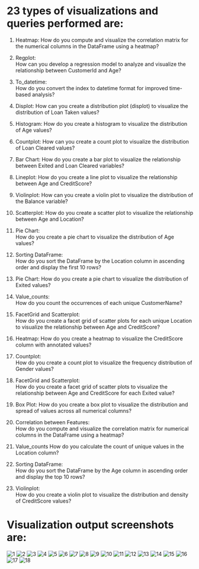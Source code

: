# 23 types of visualizations and queries performed are:
1. Heatmap:
   How do you compute and visualize the correlation matrix for the numerical columns in the DataFrame using a heatmap?

2. Regplot:  
   How can you develop a regression model to analyze and visualize the relationship between CustomerId and Age?

3. To_datetime:  
   How do you convert the index to datetime format for improved time-based analysis?

4. Displot:
   How can you create a distribution plot (displot) to visualize the distribution of Loan Taken values?

5. Histogram: 
   How do you create a histogram to visualize the distribution of Age values?

6. Countplot: 
   How can you create a count plot to visualize the distribution of Loan Cleared values?

7. Bar Chart: 
   How do you create a bar plot to visualize the relationship between Exited and Loan Cleared variables?

8. Lineplot:
   How do you create a line plot to visualize the relationship between Age and CreditScore?

9. Violinplot: 
   How can you create a violin plot to visualize the distribution of the Balance variable?

10. Scatterplot: 
    How do you create a scatter plot to visualize the relationship between Age and Location?

11. Pie Chart:  
    How do you create a pie chart to visualize the distribution of Age values?

12. Sorting DataFrame:  
    How do you sort the DataFrame by the Location column in ascending order and display the first 10 rows?

13. Pie Chart:
    How do you create a pie chart to visualize the distribution of Exited values?

14. Value_counts:  
    How do you count the occurrences of each unique CustomerName?

15. FacetGrid and Scatterplot:  
    How do you create a facet grid of scatter plots for each unique Location to visualize the relationship between Age and CreditScore?

16. Heatmap: 
    How do you create a heatmap to visualize the CreditScore column with annotated values?

17. Countplot:  
    How do you create a count plot to visualize the frequency distribution of Gender values?

18. FacetGrid and Scatterplot:  
    How do you create a facet grid of scatter plots to visualize the relationship between Age and CreditScore for each Exited value?

19. Box Plot:
    How do you create a box plot to visualize the distribution and spread of values across all numerical columns?

20. Correlation between Features:  
    How do you compute and visualize the correlation matrix for numerical columns in the DataFrame using a heatmap?

21. Value_counts
    How do you calculate the count of unique values in the Location column?

22. Sorting DataFrame:  
    How do you sort the DataFrame by the Age column in ascending order and display the top 10 rows?

23. Violinplot:  
    How do you create a violin plot to visualize the distribution and density of CreditScore values?

# Visualization output screenshots are:
![1](https://github.com/user-attachments/assets/c5ce7ced-60bd-4020-9bfe-c4913d0c3f2a)
![2](https://github.com/user-attachments/assets/1bf2fc35-0d27-4366-b18f-e12fde1b88d4)
![3](https://github.com/user-attachments/assets/cf59b3ba-33a8-4dd0-adc2-2a0770236b38)
![4](https://github.com/user-attachments/assets/746d1995-092d-4b07-a1ff-f0abf9338c5a)
![5](https://github.com/user-attachments/assets/96d67ff6-f4d3-4a84-914a-959a50ae3270)
![6](https://github.com/user-attachments/assets/df18f627-0746-4396-9630-4a00cc02b765)
![7](https://github.com/user-attachments/assets/654f7550-a9fe-4d61-9c19-d188cf2ef0bb)
![8](https://github.com/user-attachments/assets/e8b5c1fa-8112-46b5-bfcd-36b834c4df77)
![9](https://github.com/user-attachments/assets/aa35fcb9-1213-4d77-98ce-215abe37b399)
![10](https://github.com/user-attachments/assets/50d247d5-31a2-40de-9206-dea3ed07eb11)
![11](https://github.com/user-attachments/assets/497dbe16-b1a2-48ec-9147-3ac3e05dad3e)
![12](https://github.com/user-attachments/assets/417ab7b0-ee6e-42e3-a8d9-95bba65cabfd)
![13](https://github.com/user-attachments/assets/82e7a45e-0bd4-4ce6-aa42-2a5c5ffb6efa)
![14](https://github.com/user-attachments/assets/dfc9ce78-b179-4be4-9de5-09e9b3ce60e4)
![15](https://github.com/user-attachments/assets/99f383a8-9dfe-428f-b7b6-7bb2bdd40f54)
![16](https://github.com/user-attachments/assets/0922f2e2-7267-43fa-89c3-2f1f4b75529b)
![17](https://github.com/user-attachments/assets/109b60c0-f95a-42ac-95d5-1f0365a48240)
![18](https://github.com/user-attachments/assets/6274a895-f1d7-41d7-ab49-f1d920532e99)

